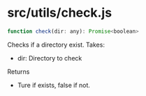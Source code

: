 # src/utils/check.js

```js
function check(dir: any): Promise<boolean>
```

Checks if a directory exist. Takes:

- dir: Directory to check
  
Returns

- Ture if exists, false if not.
